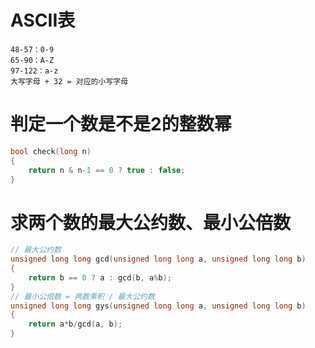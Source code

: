 # ASCII表
```text
48-57：0-9
65-90：A-Z
97-122：a-z
大写字母 + 32 = 对应的小写字母
```

# 判定一个数是不是2的整数幂
```C
bool check(long n)
{
	return n & n-1 == 0 ? true : false;
}
```

# 求两个数的最大公约数、最小公倍数
```C
// 最大公约数
unsigned long long gcd(unsigned long long a, unsigned long long b)
{
	return b == 0 ? a : gcd(b, a%b);
}
// 最小公倍数 = 两数乘积 / 最大公约数
unsigned long long gys(unsigned long long a, unsigned long long b)
{
	return a*b/gcd(a, b);
}
```
